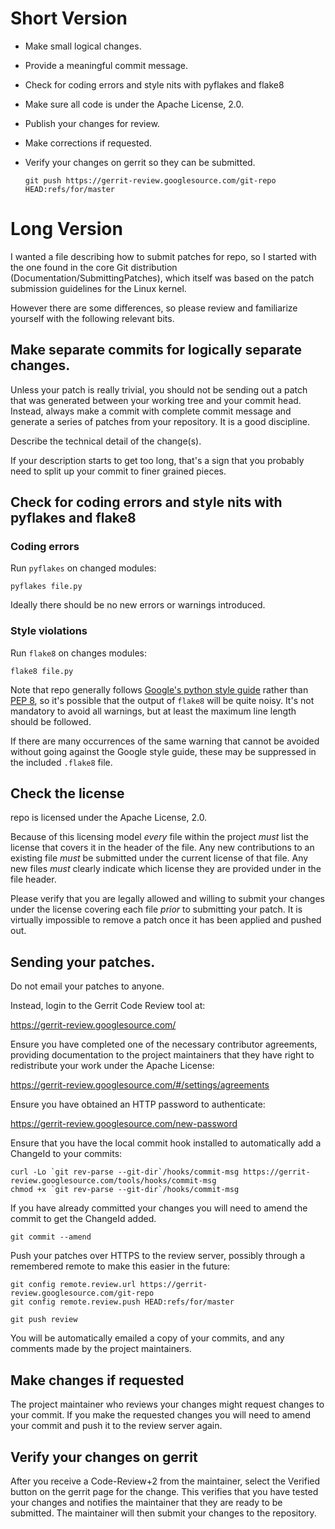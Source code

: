 # Short Version

- Make small logical changes.
- Provide a meaningful commit message.
- Check for coding errors and style nits with pyflakes and flake8
- Make sure all code is under the Apache License, 2.0.
- Publish your changes for review.
- Make corrections if requested.
- Verify your changes on gerrit so they can be submitted.

  `git push https://gerrit-review.googlesource.com/git-repo HEAD:refs/for/master`

# Long Version

I wanted a file describing how to submit patches for repo,
so I started with the one found in the core Git distribution
(Documentation/SubmittingPatches), which itself was based on the
patch submission guidelines for the Linux kernel.

However there are some differences, so please review and familiarize
yourself with the following relevant bits.

## Make separate commits for logically separate changes.

Unless your patch is really trivial, you should not be sending
out a patch that was generated between your working tree and your
commit head.  Instead, always make a commit with complete commit
message and generate a series of patches from your repository.
It is a good discipline.

Describe the technical detail of the change(s).

If your description starts to get too long, that's a sign that you
probably need to split up your commit to finer grained pieces.

## Check for coding errors and style nits with pyflakes and flake8

### Coding errors

Run `pyflakes` on changed modules:

```
pyflakes file.py
```

Ideally there should be no new errors or warnings introduced.

### Style violations

Run `flake8` on changes modules:

```
flake8 file.py
```

Note that repo generally follows [Google's python style guide](https://google.github.io/styleguide/pyguide.html) rather than [PEP 8](https://www.python.org/dev/peps/pep-0008/), so it's possible that
the output of `flake8` will be quite noisy. It's not mandatory to
avoid all warnings, but at least the maximum line length should be
followed.

If there are many occurrences of the same warning that cannot be
avoided without going against the Google style guide, these may be
suppressed in the included `.flake8` file.

## Check the license

repo is licensed under the Apache License, 2.0.

Because of this licensing model *every* file within the project
*must* list the license that covers it in the header of the file.
Any new contributions to an existing file *must* be submitted under
the current license of that file.  Any new files *must* clearly
indicate which license they are provided under in the file header.

Please verify that you are legally allowed and willing to submit your
changes under the license covering each file *prior* to submitting
your patch.  It is virtually impossible to remove a patch once it
has been applied and pushed out.

## Sending your patches.

Do not email your patches to anyone.

Instead, login to the Gerrit Code Review tool at:

  <https://gerrit-review.googlesource.com/>

Ensure you have completed one of the necessary contributor
agreements, providing documentation to the project maintainers that
they have right to redistribute your work under the Apache License:

  <https://gerrit-review.googlesource.com/#/settings/agreements>

Ensure you have obtained an HTTP password to authenticate:

  <https://gerrit-review.googlesource.com/new-password>

Ensure that you have the local commit hook installed to automatically
add a ChangeId to your commits:

```
curl -Lo `git rev-parse --git-dir`/hooks/commit-msg https://gerrit-review.googlesource.com/tools/hooks/commit-msg
chmod +x `git rev-parse --git-dir`/hooks/commit-msg
```

If you have already committed your changes you will need to amend the commit
to get the ChangeId added.

```
git commit --amend
```

Push your patches over HTTPS to the review server, possibly through
a remembered remote to make this easier in the future:

```
git config remote.review.url https://gerrit-review.googlesource.com/git-repo
git config remote.review.push HEAD:refs/for/master

git push review
```

You will be automatically emailed a copy of your commits, and any
comments made by the project maintainers.

## Make changes if requested

The project maintainer who reviews your changes might request changes to your
commit. If you make the requested changes you will need to amend your commit
and push it to the review server again.

## Verify your changes on gerrit

After you receive a Code-Review+2 from the maintainer, select the Verified
button on the gerrit page for the change. This verifies that you have tested
your changes and notifies the maintainer that they are ready to be submitted.
The maintainer will then submit your changes to the repository.
